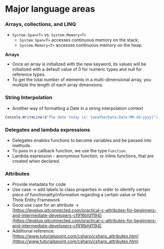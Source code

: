 # Major language areas

### **Arrays, collections, and LINQ**

- `System.Span<T>` vs. `System.Memory<T>`
    - `System.Span<T>` accesses continuous memory on the stack;
    - `System.Memory<T>` accesses continuous memory on the heap.

**Arrays**

- Once an array is initialized with the new keyword, its values will be initialized with a default value of 0 for numeric types and null for reference types.
- To get the total number of elements in a multi-dimensional array, you multiple the length of each array dimensions.

### String Interpolation

- Another way of formatting a Date in a string interpolation context

```csharp
Console.WriteLine($"The date today is: {weatherData.Date:MM-dd-yyyy}");
```

### Delegates and lambda expressions

- Delegates enables functions to become variables and be passed into methods.
- To pass in a callback function, we use the type `Function`.
- Lambda expression - anonymous function, or inline functions, that are created when declared.

### Attributes

- Provide metadata for code
- Use case → add labels to class properties in order to identify certain piece of functionality/information regarding a certain value or field. Think Entity Framework
- Good use case for an attribute → [https://levelup.gitconnected.com/practical-c-attributes-for-beginners-and-intermediate-developers-cf916bfd1194](https://levelup.gitconnected.com/practical-c-attributes-for-beginners-and-intermediate-developers-cf916bfd1194)
- Additional reference: [https://www.tutorialspoint.com/csharp/csharp_attributes.htm](https://www.tutorialspoint.com/csharp/csharp_attributes.htm)